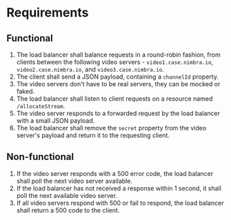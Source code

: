 # Requirements

## Functional
1. The load balancer shall balance requests in a round-robin fashion, from clients between the following video servers - `video1.case.nimbra.io`, `video2.case.nimbra.io`, and `video3.case.nimbra.io`.
1. The client shall send a JSON payload, containing a `channelId` property.
1. The video servers don't have to be real servers, they can be mocked or faked.
1. The load balancer shall listen to client requests on a resource named `/allocateStream`.
1. The video server responds to a forwarded request by the load balancer with a small JSON payload.
1. The load balancer shall remove the `secret` property from the video server's payload and return it to the requesting client.

## Non-functional
1. If the video server responds with a 500 error code, the load balancer shall poll the next video server available.
1. If the load balancer has not received a response within 1 second, it shall poll the next available video server.
1. If all video servers respond with 500 or fail to respond, the load balancer shall return a 500 code to the client.

